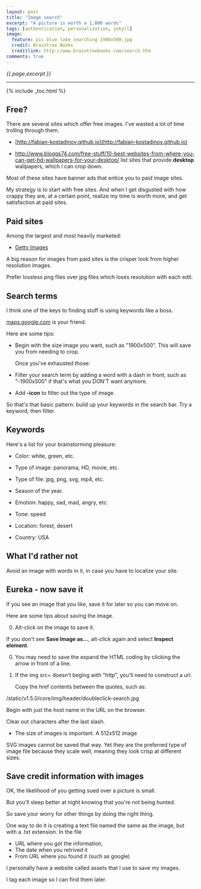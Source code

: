 ```yaml
---
layout: post
title: "Image search"
excerpt: "A picture is worth a 1,000 words"
tags: [authentication, personalization, jekyll]
image:
  feature: pic blue lake searching 1900x500.jpg
  credit: Braintree Books
  creditlink: http://www.braintreebooks.com/search.htm
comments: true
---
```

<i>{{ page.excerpt }}</i>
<hr />

{% include _toc.html %}

## Free?

There are several sites which offer free images.
I've wasted a lot of time trolling through them.

* [http://fabian-kostadinov.github.io](http://fabian-kostadinov.github.io)

* http://www.bloggs74.com/free-stuff/10-best-websites-from-where-you-can-get-hd-wallpapers-for-your-desktop/
list sites that provide <strong>desktop</strong> wallpapers,
which I can crop down.

Most of these sites have banner ads that entice you to paid image sites.

My strategy is to start with free sites.
And when I get disgusted with how crappy they are,
at a certain point, realize my time is worth more,
and get satisfaction at paid sites.


## Paid sites

Among the largest and most heavily marketed:

* [Getty Images](http://gettyimages.com)


A big reason for images from paid sites is the crisper look from higher resolution images.

Prefer lossless png files over jpg files which loses resolution with each edit.


## Search terms

I think one of the keys to finding stuff is using keywords like a boss.

[maps.google.com](http://maps.google.com)
is your friend.

Here are some tips:

* Begin with the size image you want, such as "1900x500".
  This will save you from needing to crop.

   Once you've exhausted those:

* Filter your search term by adding a word with a dash in front,
   such as "-1900x500" if that's what you DON'T want anymore.

* Add **-icon** to filter out the type of image.

So that's that basic pattern: build up your keywords in the search bar.
Try a keyword, then filter.

## Keywords

Here's a list for your brainstorming pleasure:

* Color: white, green, etc.

* Type of image: panorama, HD, movie, etc.

* Type of file: jpg, png, svg, mp4, etc.

* Season of the year.

* Emotion: happy, sad, mad, angry, etc.

* Tone: speed

* Location: forest, desert

* Country: USA


## What I'd rather not

Avoid an image with words in it, in case you have to localize your site.


## Eureka - now save it

If you see an image that you like, save it for later so you can move on.

Here are some tips about saving the image.

0. Alt-click on the image to save it.

If you don't see **Save Image as...**,
   alt-click again and select **Inspect element**.

0. You may need to save the expand the HTML coding by clicking the arrow in front of a line.

0. If the img src= doesn't beging with "http", you'll need to construct a url.

   Copy the href contents between the quotes, such as:

/static/v1.5.0/core/img/header/doubleclick-search.jpg

   Begin with just the host name in the URL on the browser.

   Clear out characters after the last slash.

* The size of images is important. A 512x512 image

SVG images cannot be saved that way.
Yet they are the preferred type of image file because they scale well,
meaning they look crisp at different sizes.


## Save credit information with images

OK, the likelihood of you getting sued over a picture is small.

But you'll sleep better at night knowing that you're not being hunted.

So save your worry for other things by doing the right thing.

One way to do it is creating a text file named the same as the image,
but with a .txt extension.
In the file

   * URL where you got the information,
   * The date when you retrived it
   * From URL where you found it (such as google)

I personally have a website called assets that I use to save my images.

I tag each image so I can find them later.
